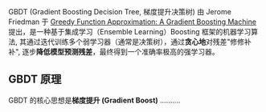 GBDT (Gradient Boosting Decision Tree, 梯度提升决策树) 由 Jerome Friedman 于 [Greedy Function Approximation: A Gradient Boosting Machine](https://www.researchgate.net/publication/2424824_Greedy_Function_Approximation_A_Gradient_Boosting_Machine) 提出，是一种基于集成学习（Ensemble Learning）Boosting 框架的机器学习算法, 其通过迭代训练多个弱学习器（通常是决策树），通过**贪心地**对残差"修修补补", 逐步**降低模型预测残差**，最终得到一个准确率极高的强学习器。

## GBDT 原理

GBDT 的核心思想是**梯度提升 (Gradient Boost)**
..........